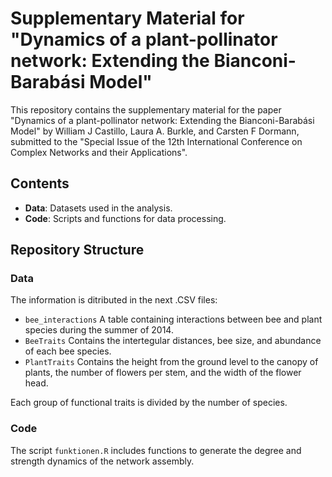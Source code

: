 # Supplementary Material for "Dynamics of a plant-pollinator network: Extending the Bianconi-Barabási Model"

This repository contains the supplementary material for the paper "Dynamics of a plant-pollinator network: Extending the Bianconi-Barabási Model" by William J Castillo, Laura A. Burkle, and Carsten F Dormann, submitted to the "Special Issue of the 12th International Conference on Complex Networks and their Applications".

## Contents

- **Data**: Datasets used in the analysis.
- **Code**: Scripts and functions for data processing.

## Repository Structure


### Data

The information is ditributed in the next .CSV files: 
  - `bee_interactions` A table containing interactions between bee and plant species during the summer of 2014.
  - `BeeTraits` Contains the intertegular distances, bee size, and abundance of each bee species.
  - `PlantTraits` Contains the height from the ground level to the canopy of plants, the number of flowers per stem, and the width of the flower head.

Each group of functional traits is divided by the number of species.

### Code

The script `funktionen.R` includes functions to generate the degree and strength dynamics of the network assembly.

